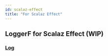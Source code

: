 ```yaml
---
id: scalaz-effect
title: "For Scalaz Effect"
---
```

## LoggerF for Scalaz Effect (WIP)

### [Log](log.md)
